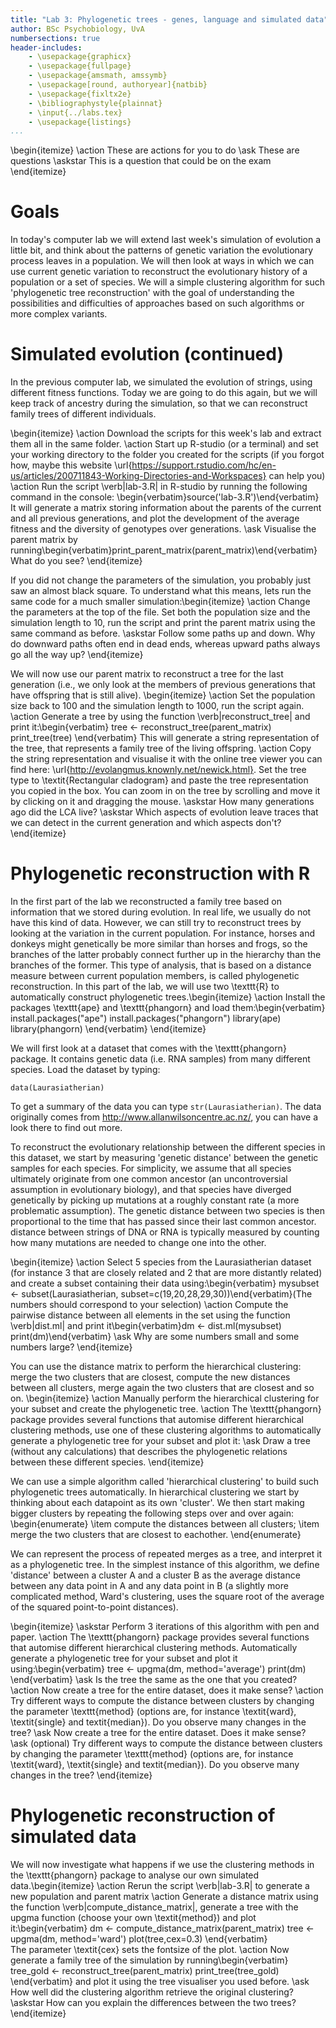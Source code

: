 ```yaml
---
title: "Lab 3: Phylogenetic trees - genes, language and simulated data"
author: BSc Psychobiology, UvA
numbersections: true
header-includes:
    - \usepackage{graphicx}
    - \usepackage{fullpage}
    - \usepackage{amsmath, amssymb}
    - \usepackage[round, authoryear]{natbib}
    - \usepackage{fixltx2e}
    - \bibliographystyle{plainnat}
    - \input{../labs.tex}
    - \usepackage{listings}
...
```


\begin{itemize}
\action These are actions for you to do
\ask These are questions
\askstar This is a question that could be on the exam
\end{itemize}

# Goals

In today's computer lab we will extend last week's simulation of evolution a little bit, and think about the patterns of genetic variation the evolutionary process leaves in a population. We will then look at ways in which we can use current genetic variation to reconstruct the evolutionary history of a population or a set of species. We will a simple clustering algorithm for such 'phylogenetic tree reconstruction' with the goal of understanding the possibilities and difficulties of approaches based on such algorithms or more complex variants.

# Simulated evolution (continued)

In the previous computer lab, we simulated the evolution of strings, using different fitness functions. Today we are going to do this again, but we will keep track of ancestry during the simulation, so that we can reconstruct family trees of different individuals.

\begin{itemize}
\action Download the scripts for this week's lab and extract them all in the same folder.
\action Start up R-studio (or a terminal) and set your working directory to the folder you created for the scripts (if you forgot how, maybe this website \url{https://support.rstudio.com/hc/en-us/articles/200711843-Working-Directories-and-Workspaces} can help you)
\action Run the script \verb|lab-3.R| in R-studio by running the following command in the console: \begin{verbatim}source('lab-3.R')\end{verbatim}
It will generate a matrix storing information about the parents of the current and all previous generations, and plot the development of the average fitness and the diversity of genotypes over generations.
\ask Visualise the parent matrix by running\begin{verbatim}print_parent_matrix(parent_matrix)\end{verbatim} What do you see?
\end{itemize}

If you did not change the parameters of the simulation, you probably just saw an almost black square. To understand what this means, lets run the same code for a much smaller simulation:\begin{itemize}
\action Change the parameters at the top of the file. Set both the population size and the simulation length to 10, run the script and print the parent matrix using the same command as before.
\askstar Follow some paths up and down. Why do downward paths often end in dead ends, whereas upward paths always go all the way up?
\end{itemize}

We will now use our parent matrix to reconstruct a tree for the last generation (i.e., we only look at the members of previous generations that have offspring that is still alive).
\begin{itemize}
\action Set the population size back to 100 and the simulation length to 1000, run the script again.
\action Generate a tree by using the function \verb|reconstruct_tree| and print it:\begin{verbatim}
        tree <- reconstruct_tree(parent_matrix)
        print_tree(tree)
        \end{verbatim} This will generate a string representation of the tree, that represents a family tree of the living offspring.
\action Copy the string representation and visualise it with the online tree viewer you can find here: \url{http://evolangmus.knownly.net/newick.html}. Set the tree type to \textit{Rectangular cladogram} and paste the tree representation you copied in the box. You can zoom in on the tree by scrolling and move it by clicking on it and dragging the mouse.
\askstar How many generations ago did the LCA live?
\askstar Which aspects of evolution leave traces that we can detect in the current generation and which aspects don't?
\end{itemize}

# Phylogenetic reconstruction with R

In the first part of the lab we reconstructed a family tree based on information that we stored during evolution. In real life, we usually do not have this kind of data. However, we can still try to reconstruct trees by looking at the variation in the current population. For instance, horses and donkeys might genetically be more similar than horses and frogs, so the branches of the latter probably connect further up in the hierarchy than the branches of the former. This type of analysis, that is based on a distance measure between current population members, is called phylogenetic reconstruction. In this part of the lab, we will use two \texttt{R} to automatically construct phylogenetic trees.\begin{itemize}
    \action Install the packages \texttt{ape} and \texttt{phangorn} and load them:\begin{verbatim}
            install.packages("ape")
            install.packages("phangorn")
            library(ape)
            library(phangorn)
    \end{verbatim}
\end{itemize}

We will first look at a dataset that comes with the \texttt{phangorn} package. It contains genetic data (i.e. RNA samples) from many different species. Load the dataset by typing:

`data(Laurasiatherian)`

To get a summary of the data you can type `str(Laurasiatherian)`. The data originally comes from  <http://www.allanwilsoncentre.ac.nz/>, you can have a look there to find out more.

To reconstruct the evolutionary relationship between the different species in this dataset, we start by measuring 'genetic distance' between the genetic samples for each species. For simplicity, we assume that all species ultimately originate from one common ancestor (an uncontroversial assumption in evolutionary biology), and that species have diverged genetically by picking up mutations at a roughly constant rate (a more problematic assumption). The genetic distance between two species is then proportional to the time that has passed since their last common ancestor. distance between strings of DNA or RNA is typically measured by counting how many mutations are needed to change one into the other.

\begin{itemize}
    \action Select 5 species from the Laurasiatherian dataset  (for instance 3 that are closely related and 2 that are more distantly related) and create a subset containing their data using:\begin{verbatim} mysubset <- subset(Laurasiatherian, subset=c(19,20,28,29,30))\end{verbatim}(The numbers should correspond to your selection)
    \action Compute the pairwise distance between all elements in the set using the function \verb|dist.ml| and print it\begin{verbatim}dm <- dist.ml(mysubset)
    print(dm)\end{verbatim}
    \ask Why are some numbers small and some numbers large?
\end{itemize}

You can use the distance matrix to perform the hierarchical clustering: merge the two clusters that are closest, compute the new distances between all clusters, merge again the two clusters that are closest and so on. \begin{itemize}
    \action Manually perform the hierarchical clustering for your subset and create the phylogenetic tree.
    \action The \texttt{phangorn} package provides several functions that automise different hierarchical clustering methods, use one of these clustering algorithms to automatically generate a phylogenetic tree for your subset and plot it:
    \ask Draw a tree (without any calculations) that describes the phylogenetic relations between these different species.
\end{itemize}

We can use a simple algorithm called 'hierarchical clustering' to build such phylogenetic trees automatically. In hierarchical clustering we start by thinking about each datapoint as its own 'cluster'. We then start making bigger clusters by repeating the following steps over and over again:
\begin{enumerate}
\item compute the distances between all clusters;
\item merge the two clusters that are closest to eachother.
\end{enumerate}

We can represent the process of repeated merges as a tree, and interpret it as a phylogenetic tree. In the simplest instance of this algorithm, we define 'distance' between a cluster A and a cluster B as the average distance between any data point in A and any data point in B (a slightly more complicated method, Ward's clustering, uses the square root of the average of the squared point-to-point distances).

\begin{itemize}
	\askstar Perform 3 iterations of this algorithm with pen and paper.
    \action The \texttt{phangorn} package provides several functions that automise different hierarchical clustering methods. Automatically generate a phylogenetic tree for your subset and plot it using:\begin{verbatim}
        tree <- upgma(dm, method='average')
        print(dm)
    \end{verbatim}
\ask Is the tree the same as the one that you created?
\action Now create a tree for the entire dataset, does it make sense?
\action Try different ways to compute the distance between clusters by changing the parameter \texttt{method} (options are, for instance \textit{ward}, \textit{single} and textit{median}). Do you observe many changes in the tree?
\ask Now create a tree for the entire dataset. Does it make sense?
\ask (optional) Try different ways to compute the distance between clusters by changing the parameter \texttt{method} (options are, for instance \textit{ward}, \textit{single} and textit{median}). Do you observe many changes in the tree?
\end{itemize}

# Phylogenetic reconstruction of simulated data

We will now investigate what happens if we use the clustering methods in the \texttt{phangorn} package to analyse our own simulated data.\begin{itemize}
    \action Rerun the script \verb|lab-3.R| to generate a new population and parent matrix
    \action Generate a distance matrix using the function \verb|compute_distance_matrix|, generate a tree with the upgma function (choose your own \textit{method}) and plot it:\begin{verbatim}
        dm <- compute_distance_matrix(parent_matrix)
        tree <- upgma(dm, method='ward')
        plot(tree,cex=0.3)
    \end{verbatim}    
    The parameter \textit{cex} sets the fontsize of the plot.
    \action Now generate a family tree of the simulation by running\begin{verbatim}
        tree_gold <- reconstruct_tree(parent_matrix)
        print_tree(tree_gold)
        \end{verbatim} and plot it using the tree visualiser you used before.
    \ask How well did the clustering algorithm retrieve the original clustering?
    \askstar How can you explain the differences between the two trees?
\end{itemize}
